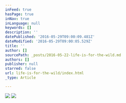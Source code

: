 ```yaml
---
inFeed: true
hasPage: true
inNav: true
inLanguage: null
keywords: []
description: ''
datePublished: '2016-05-29T09:00:09.481Z'
dateModified: '2016-05-29T09:00:05.529Z'
title: ''
author: []
sourcePath: _posts/2016-05-22-life-is-for-the-wild.md
authors: []
publisher: null
starred: false
url: life-is-for-the-wild/index.html
_type: Article

---
```

![](https://the-grid-user-content.s3-us-west-2.amazonaws.com/0f51a735-b965-47e2-ac67-bc7179488ed7.jpg)
![](https://the-grid-user-content.s3-us-west-2.amazonaws.com/e1d16490-44f2-4795-9c31-30746b41062e.jpg)
